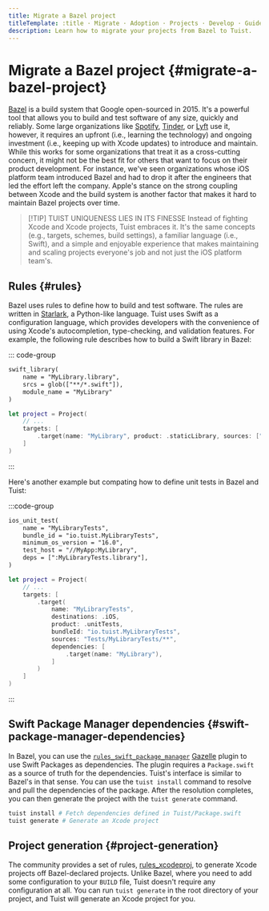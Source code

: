 ```yaml
---
title: Migrate a Bazel project
titleTemplate: :title · Migrate · Adoption · Projects · Develop · Guides · Tuist
description: Learn how to migrate your projects from Bazel to Tuist.
---
```


# Migrate a Bazel project {#migrate-a-bazel-project}

[Bazel](https://bazel.build) is a build system that Google open-sourced in 2015. It's a powerful tool that allows you to build and test software of any size, quickly and reliably. Some large organizations like [Spotify](https://engineering.atspotify.com/2023/10/switching-build-systems-seamlessly/), [Tinder](https://medium.com/tinder/bazel-hermetic-toolchain-and-tooling-migration-c244dc0d3ae), or [Lyft](https://semaphoreci.com/blog/keith-smiley-bazel) use it, however, it requires an upfront (i.e., learning the technology) and ongoing investment (i.e., keeping up with Xcode updates) to introduce and maintain. While this works for some organizations that treat it as a cross-cutting concern, it might not be the best fit for others that want to focus on their product development. For instance, we've seen organizations whose iOS platform team introduced Bazel and had to drop it after the engineers that led the effort left the company. Apple's stance on the strong coupling between Xcode and the build system is another factor that makes it hard to maintain Bazel projects over time.

> [!TIP] TUIST UNIQUENESS LIES IN ITS FINESSE
> Instead of fighting Xcode and Xcode projects, Tuist embraces it. It's the same concepts (e.g., targets, schemes, build settings), a familiar language (i.e., Swift), and a simple and enjoyable experience that makes maintaining and scaling projects everyone's job and not just the iOS platform team's.

## Rules {#rules}

Bazel uses rules to define how to build and test software. The rules are written in [Starlark](https://github.com/bazelbuild/starlark), a Python-like language. Tuist uses Swift as a configuration language, which provides developers with the convenience of using Xcode's autocompletion, type-checking, and validation features. For example, the following rule describes how to build a Swift library in Bazel:

::: code-group
```txt [BUILD (Bazel)]
swift_library(
    name = "MyLibrary.library",
    srcs = glob(["**/*.swift"]),
    module_name = "MyLibrary"
)
```

```swift [Project.swift (Tuist)]
let project = Project(
    // ...
    targets: [
        .target(name: "MyLibrary", product: .staticLibrary, sources: ["**/*.swift"])
    ]
)
```
:::

Here's another example but compating how to define unit tests in Bazel and Tuist:

:::code-group
```txt [BUILD (Bazel)]
ios_unit_test(
    name = "MyLibraryTests",
    bundle_id = "io.tuist.MyLibraryTests",
    minimum_os_version = "16.0",
    test_host = "//MyApp:MyLibrary",
    deps = [":MyLibraryTests.library"],
)

```
```swift [Project.swift (Tuist)]
let project = Project(
    // ...
    targets: [
        .target(
            name: "MyLibraryTests",
            destinations: .iOS,
            product: .unitTests,
            bundleId: "io.tuist.MyLibraryTests",
            sources: "Tests/MyLibraryTests/**",
            dependencies: [
                .target(name: "MyLibrary"),
            ]
        )
    ]
)
```
:::


## Swift Package Manager dependencies {#swift-package-manager-dependencies}

In Bazel, you can use the [`rules_swift_package_manager`](https://github.com/cgrindel/rules_swift_package_manager) [Gazelle](https://github.com/bazelbuild/bazel-gazelle/blob/master/extend.md) plugin to use Swift Packages as dependencies. The plugin requires a `Package.swift` as a source of truth for the dependencies. Tuist's interface is similar to Bazel's in that sense. You can use the `tuist install` command to resolve and pull the dependencies of the package. After the resolution completes, you can then generate the project with the `tuist generate` command.

```bash
tuist install # Fetch dependencies defined in Tuist/Package.swift
tuist generate # Generate an Xcode project
```

## Project generation {#project-generation}

The community provides a set of rules, [rules_xcodeproj](https://github.com/MobileNativeFoundation/rules_xcodeproj), to generate Xcode projects off Bazel-declared projects. Unlike Bazel, where you need to add some configuration to your `BUILD` file, Tuist doesn't require any configuration at all. You can run `tuist generate` in the root directory of your project, and Tuist will generate an Xcode project for you.

